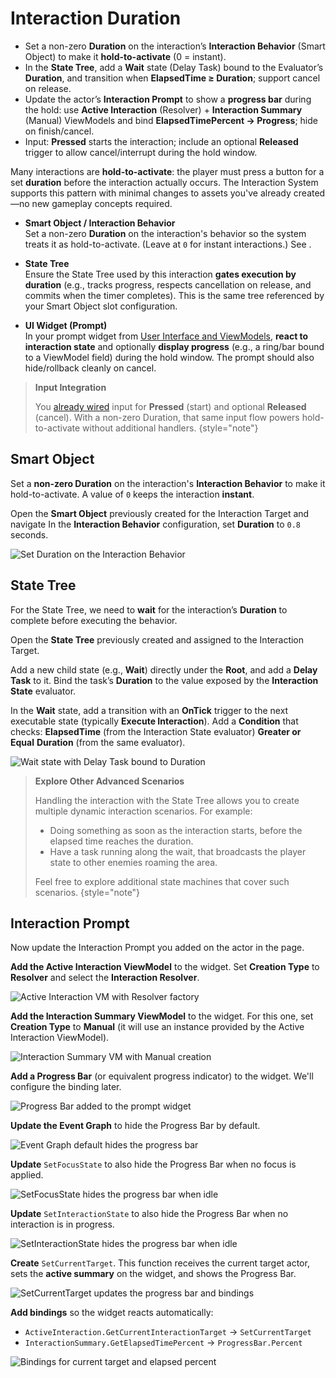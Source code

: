 # Interaction Duration
<primary-label ref="interaction"/>
<secondary-label ref="advanced"/>

<tldr>
    <ul>
        <li>Set a non-zero <b>Duration</b> on the interaction’s <b>Interaction Behavior</b> (Smart Object) to make it <b>hold-to-activate</b> (0 = instant).</li>
        <li>In the <b>State Tree</b>, add a <b>Wait</b> state (Delay Task) bound to the Evaluator’s <b>Duration</b>, and transition when <b>ElapsedTime ≥ Duration</b>; support cancel on release.</li>
        <li>Update the actor’s <b>Interaction Prompt</b> to show a <b>progress bar</b> during the hold: use <b>Active Interaction</b> (Resolver) + <b>Interaction Summary</b> (Manual) ViewModels and bind <b>ElapsedTimePercent → Progress</b>; hide on finish/cancel.</li>
        <li>Input: <b>Pressed</b> starts the interaction; include an optional <b>Released</b> trigger to allow cancel/interrupt during the hold window.</li>
    </ul>
</tldr>

Many interactions are **hold-to-activate**: the player must press a button for a set **duration** before the interaction 
actually occurs. The Interaction System supports this pattern with minimal changes to assets you've already created—no 
new gameplay concepts required.

- **Smart Object / Interaction Behavior**  
  Set a non-zero **Duration** on the interaction's behavior so the system treats it as hold-to-activate. (Leave at `0` for instant interactions.) See [](int_interaction_targets.md).

- **State Tree**  
  Ensure the State Tree used by this interaction **gates execution by duration** (e.g., tracks progress, respects cancellation on release, and commits when the timer completes). This is the same tree referenced by your Smart Object slot configuration.

- **UI Widget (Prompt)**  
  In your prompt widget from [User Interface and ViewModels](int_ui_mvvm.md), **react to interaction state** and optionally **display progress** (e.g., a ring/bar bound to a ViewModel field) during the hold window. The prompt should also hide/rollback cleanly on cancel.

> **Input Integration**
> 
> You [already wired](int_integration_input.md) input for **Pressed** (start) and optional **Released** (cancel). With a 
> non-zero Duration, that same input flow powers hold-to-activate without additional handlers. 
{style="note"}

## Smart Object
Set a **non-zero Duration** on the interaction's **Interaction Behavior** to make it hold-to-activate. A value of `0` 
keeps the interaction **instant**.

<procedure title="Setting a Duration in the Smart Object" collapsible="true" default-state="expanded">
    <step>Open the <b>Smart Object</b> previously created for the Interaction Target and navigate </step>
    <step>In the <b>Interaction Behavior</b> configuration, set <b>Duration</b> to <code>0.8</code> seconds.</step>
    <p><img src="int_adv_target_so_duration.png" alt="Set Duration on the Interaction Behavior" border-effect="line" thumbnail="true"/></p>
</procedure>

## State Tree
For the State Tree, we need to **wait** for the interaction’s **Duration** to complete before executing the behavior.

<procedure title="Waiting for the Duration in the State Tree" collapsible="true" default-state="expanded">
    <step>Open the <b>State Tree</b> previously created and assigned to the Interaction Target.</step>
    <step>
        <p>Add a new child state (e.g., <b>Wait</b>) directly under the <b>Root</b>, and add a <b>Delay Task</b> to it. Bind the task’s <b>Duration</b> to the value exposed by the <b>Interaction State</b> evaluator.</p>
    </step>
    <step>
        In the <b>Wait</b> state, add a transition with an <b>OnTick</b> trigger to the next executable state (typically <b>Execute Interaction</b>).  
        Add a <b>Condition</b> that checks: <b>ElapsedTime</b> (from the Interaction State evaluator) <b>Greater or Equal</b> <b>Duration</b> (from the same evaluator).
    </step>
    <p><img src="int_adv_target_st_delay_node.png" alt="Wait state with Delay Task bound to Duration" border-effect="line" thumbnail="true"/></p>
</procedure>

> **Explore Other Advanced Scenarios**
>
> Handling the interaction with the State Tree allows you to create multiple dynamic interaction scenarios. For example:
> 
> - Doing something as soon as the interaction starts, before the elapsed time reaches the duration.
> - Have a task running along the wait, that broadcasts the player state to other enemies roaming the area.
>
> Feel free to explore additional state machines that cover such scenarios.
{style="note"}

## Interaction Prompt
Now update the Interaction Prompt you added on the actor in the [](int_ui_mvvm.md) page.

<procedure title="Updating the Interaction Prompt on the Actor" collapsible="true" default-state="expanded">
    <step>
        <b>Add the Active Interaction ViewModel</b> to the widget.
        Set <b>Creation Type</b> to <b>Resolver</b> and select the <b>Interaction Resolver</b>.
        <p><img src="int_adv_target_mvvm_active_interaction.png" alt="Active Interaction VM with Resolver factory" border-effect="line" thumbnail="true"/></p>
    </step>
    <step>
        <b>Add the Interaction Summary ViewModel</b> to the widget.
        For this one, set <b>Creation Type</b> to <b>Manual</b> (it will use an instance provided by the Active Interaction ViewModel).
        <p><img src="int_adv_target_mvvm_summary.png" alt="Interaction Summary VM with Manual creation" border-effect="line" thumbnail="true"/></p>
    </step>
    <step>
        <b>Add a Progress Bar</b> (or equivalent progress indicator) to the widget. We'll configure the binding later.
        <p><img src="int_adv_target_widget_progress_bar.png" alt="Progress Bar added to the prompt widget" border-effect="line" thumbnail="true"/></p>
    </step>
    <step>
        <b>Update the Event Graph</b> to hide the Progress Bar by default.
        <p><img src="int_adv_target_widget_event_graph.png" alt="Event Graph default hides the progress bar" border-effect="line" thumbnail="true"/></p>
    </step>
    <step>
        <b>Update</b> <code>SetFocusState</code> to also hide the Progress Bar when no focus is applied.
        <p><img src="int_adv_target_widget_set_focus_state.png" alt="SetFocusState hides the progress bar when idle" border-effect="line" thumbnail="true"/></p>
    </step>
    <step>
        <b>Update</b> <code>SetInteractionState</code> to also hide the Progress Bar when no interaction is in progress.
        <p><img src="int_adv_target_widget_set_interaction_state.png" alt="SetInteractionState hides the progress bar when idle" border-effect="line" thumbnail="true"/></p>
    </step>
    <step>
        <b>Create</b> <code>SetCurrentTarget</code>.
        This function receives the current target actor, sets the <b>active summary</b> on the widget, and shows the Progress Bar.
        <p><img src="int_adv_target_widget_set_current_target.png" alt="SetCurrentTarget updates the progress bar and bindings" border-effect="line" thumbnail="true"/></p>
    </step>
    <step>
        <b>Add bindings</b> so the widget reacts automatically:
        <ul>
            <li><code>ActiveInteraction.GetCurrentInteractionTarget</code> &rarr; <code>SetCurrentTarget</code></li>
            <li><code>InteractionSummary.GetElapsedTimePercent</code> &rarr; <code>ProgressBar.Percent</code></li>
        </ul>
        <p><img src="int_adv_target_mvvm_bindings.png" alt="Bindings for current target and elapsed percent" border-effect="line" thumbnail="true"/></p>
    </step>
</procedure>
